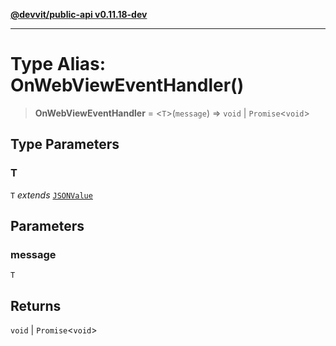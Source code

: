[**@devvit/public-api v0.11.18-dev**](../../../../../../README.md)

---

# Type Alias: OnWebViewEventHandler()

> **OnWebViewEventHandler** = \<`T`\>(`message`) => `void` \| `Promise`\<`void`\>

## Type Parameters

### T

`T` _extends_ [`JSONValue`](../../../../../../type-aliases/JSONValue.md)

## Parameters

### message

`T`

## Returns

`void` \| `Promise`\<`void`\>
